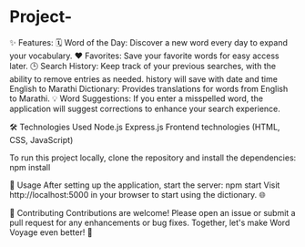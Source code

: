 # Project-
✨ Features: 
🗓️ Word of the Day: Discover a new word every day to expand your vocabulary.
❤️ Favorites: Save your favorite words for easy access later.
🕒 Search History: Keep track of your previous searches, with the ability to remove entries as needed. history will save with date and time
 English to Marathi Dictionary: Provides translations for words from English to Marathi.
💡 Word Suggestions: If you enter a misspelled word, the application will suggest corrections to enhance your search experience.

🛠️ Technologies Used
Node.js
Express.js
Frontend technologies (HTML, CSS, JavaScript)

To run this project locally, clone the repository and install the dependencies:
npm install

🚀 Usage
After setting up the application, start the server:
npm start
Visit http://localhost:5000 in your browser to start using the dictionary. 🌐

🤝 Contributing
Contributions are welcome! Please open an issue or submit a pull request for any enhancements or bug fixes. Together, let's make Word Voyage even better! 🎉
